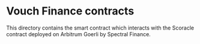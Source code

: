 # Vouch Finance contracts

This directory contains the smart contract which interacts with the Scoracle contract deployed on Arbitrum Goerli by Spectral Finance.
